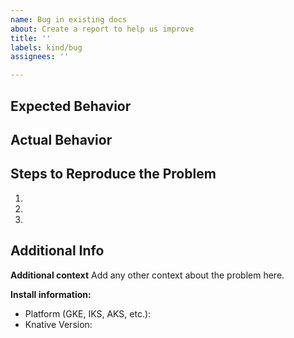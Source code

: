 ```yaml
---
name: Bug in existing docs
about: Create a report to help us improve
title: ''
labels: kind/bug
assignees: ''

---
```


## Expected Behavior


## Actual Behavior


## Steps to Reproduce the Problem

1.
1.
1.

## Additional Info
**Additional context**
Add any other context about the problem here.

**Install information:**
 - Platform (GKE, IKS, AKS, etc.):
 - Knative Version:
